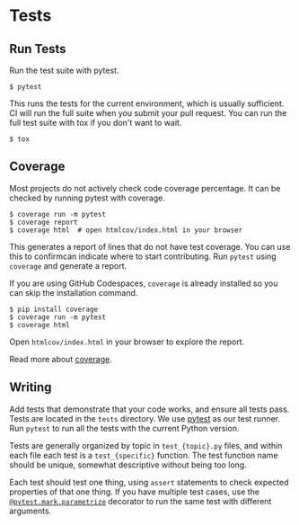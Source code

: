 # Tests

## Run Tests

Run the test suite with pytest.

```
$ pytest
```

This runs the tests for the current environment, which is usually sufficient. CI
will run the full suite when you submit your pull request. You can run the full
test suite with tox if you don't want to wait.

```
$ tox
```

## Coverage

Most projects do not actively check code coverage percentage. It can be checked
by running pytest with coverage.

```
$ coverage run -m pytest
$ coverage report
$ coverage html  # open htmlcov/index.html in your browser
```

This generates a report of lines that do not have test coverage. You can use
this to confirmcan indicate
where to start contributing. Run `pytest` using `coverage` and
generate a report.

If you are using GitHub Codespaces, `coverage` is already installed
so you can skip the installation command.

```
$ pip install coverage
$ coverage run -m pytest
$ coverage html
```

Open `htmlcov/index.html` in your browser to explore the report.

Read more about [coverage](https://coverage.readthedocs.io).


## Writing


Add tests that demonstrate that your code works, and ensure all tests pass.
Tests are located in the `tests` directory. We use [pytest] as our test runner.
Run `pytest` to run all the tests with the current Python version.

[pytest]: https://pytest.org

Tests are generally organized by topic in `test_{topic}.py` files, and within
each file each test is a `test_{specific}` function. The test function name
should be unique, somewhat descriptive without being too long.

Each test should test one thing, using `assert` statements to check expected
properties of that one thing. If you have multiple test cases, use the
[`@pytest.mark.parametrize`][parametrize] decorator to run the same test with
different arguments.

[parametrize]: https://docs.pytest.org/en/stable/how-to/parametrize.html#pytest-mark-parametrize-parametrizing-test-functions
